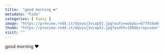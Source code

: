 ```yaml
---
title:  "good morning ❤️"
metadate: "hide"
categories: [ Pussy ]
image: "https://preview.redd.it/dqsyuj3vcap51.jpg?auto=webp&s=b77916a0df2ee61a240061d2c407a290cd0f4c2f"
thumb: "https://preview.redd.it/dqsyuj3vcap51.jpg?width=1080&crop=smart&auto=webp&s=d98655e6cb2cce547ae0624c03dec89e47ba97f6"
visit: ""
---
```

good morning ❤️
